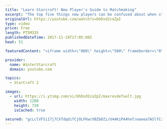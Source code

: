 ```yaml
---
title: "Learn Starcraft! New Player's Guide to Matchmaking"
excerpt: "The top five things new players can be confused about when starting off playing Starcraft 2!"
originalUrl: https://youtube.com/watch?v=bhDsd2coZpI
type: video
price: Free
length: PT5M33S
publishedDateTime: 2017-11-19T17:05:00Z
heat: 51

featuredContent: "<iframe width=\"800\" height=\"500\" frameborder=\"0\" src=\"https://www.youtube.com/embed/bhDsd2coZpI\" allow=\"accelerometer; autoplay; encrypted-media; gyroscope; picture-in-picture\" allowfullscreen></iframe>"

provider:
  name: WinterStarcraft
  domain: youtube.com

topics:
  - StarCraft 2

images:
  - url: https://i.ytimg.com/vi/bhDsd2coZpI/maxresdefault.jpg
    width: 1280
    height: 720
    isCached: true

secured: "gcLclVF5i17j7CXTdqdifCjOLFKwcVBZb0Zi/U44KiPA4heT/waeea7ASlfCxp9lS8aoGcefT5PrRrKuL0HUdEidfKktsvDDR0CUaU/NCSZPn3pS7rxswqADWu3gULp/S5ZWjx/dvko+2wM3XDbbAxmx77K0eCYyKdlDXFag0Q7YEdKYOKngCrBen809fX9yTTWH++ZxK6S/bD0/qnIfZ88hRVMHQ3eGKfYnn6Qv/hVyPHaRuZEIga/STK3LKz73IL1i8NkmM5315pZB9B3NCglU8Wki9BYza3GL7BMqmfm0k+FhsjDTiAAGKbpWyWpYSWnKMZpf1aUOrTpPh6/efCC3nQ2rDc//WciOw7O8dF63cg5RrN/MHu9AUWj4mWJDTj2nozqCPNoLpRosAcJPRxV9rVk6Oen4b0cZ1iJQ1Qg=;CZwKWx8VFZ1rO60bea5png=="
---
```


